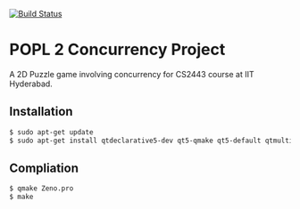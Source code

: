 [![Build Status](https://travis-ci.com/IITH-POPL2-Jan2018/concurrency-3.svg?token=xDjVbpvuG8jxXV3hQ9dW&branch=master)](https://travis-ci.com/IITH-POPL2-Jan2018/concurrency-3)

POPL 2 Concurrency Project
==========================

A 2D Puzzle game involving concurrency for CS2443 course at IIT Hyderabad.

Installation
------------
```bash
$ sudo apt-get update
$ sudo apt-get install qtdeclarative5-dev qt5-qmake qt5-default qtmultimedia5-dev libqt5multimediawidgets5 libqt5multimedia5-plugins libqt5multimedia5
```

Compliation
-----------
```bash
$ qmake Zeno.pro
$ make
```
